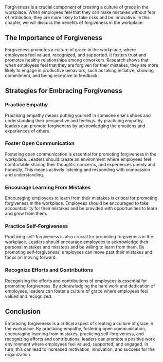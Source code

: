 
Forgiveness is a crucial component of creating a culture of grace in the workplace. When employees feel that they can make mistakes without fear of retribution, they are more likely to take risks and be innovative. In this chapter, we will discuss the benefits of forgiveness in the workplace.

The Importance of Forgiveness
-----------------------------

Forgiveness promotes a culture of grace in the workplace, where employees feel valued, recognized, and supported. It fosters trust and promotes healthy relationships among coworkers. Research shows that when employees feel that they are forgiven for their mistakes, they are more likely to engage in productive behaviors, such as taking initiative, showing commitment, and being receptive to feedback.

Strategies for Embracing Forgiveness
------------------------------------

### Practice Empathy

Practicing empathy means putting yourself in someone else's shoes and understanding their perspective and feelings. By practicing empathy, leaders can promote forgiveness by acknowledging the emotions and experiences of others.

### Foster Open Communication

Fostering open communication is essential for promoting forgiveness in the workplace. Leaders should create an environment where employees feel comfortable sharing their thoughts, concerns, and experiences openly and honestly. This means actively listening and responding with compassion and understanding.

### Encourage Learning From Mistakes

Encouraging employees to learn from their mistakes is critical for promoting forgiveness in the workplace. Employees should be encouraged to take accountability for their mistakes and be provided with opportunities to learn and grow from them.

### Practice Self-Forgiveness

Practicing self-forgiveness is also crucial for promoting forgiveness in the workplace. Leaders should encourage employees to acknowledge their personal mistakes and missteps and be willing to learn from them. By promoting self-forgiveness, employees can move past their mistakes and focus on moving forward.

### Recognize Efforts and Contributions

Recognizing the efforts and contributions of employees is essential for promoting forgiveness. By acknowledging the hard work and dedication of employees, leaders can foster a culture of grace where employees feel valued and recognized.

Conclusion
----------

Embracing forgiveness is a critical aspect of creating a culture of grace in the workplace. By practicing empathy, fostering open communication, encouraging learning from mistakes, practicing self-forgiveness, and recognizing efforts and contributions, leaders can promote a positive work environment where employees feel valued, supported, and engaged. In turn, this can lead to increased motivation, innovation, and success for the organization.
